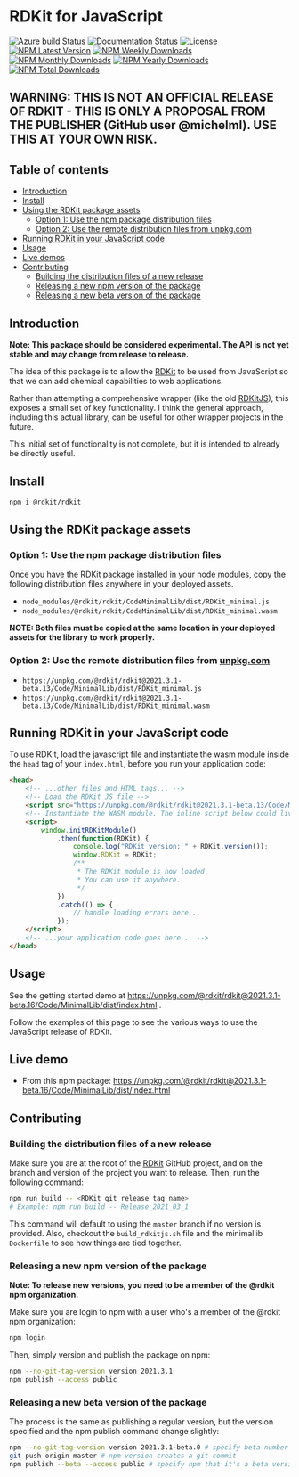 # RDKit for JavaScript

[![Azure build Status](https://dev.azure.com/rdkit-builds/RDKit/_apis/build/status/rdkit.rdkit?branchName=master)](https://dev.azure.com/rdkit-builds/RDKit/_build/latest?definitionId=1&branchName=master)
[![Documentation Status](https://readthedocs.org/projects/rdkit/badge/?version=latest)](https://rdkit.org/rdkitjs/beta/GettingStartedInJS.html)
[![License](https://img.shields.io/github/license/rdkit/rdkit)](https://github.com/rdkit/rdkit/blob/master/license.txt)
[![NPM Latest Version](https://img.shields.io/npm/v/@rdkit/rdkit)](https://www.npmjs.com/package/@rdkit/rdkit)
[![NPM Weekly Downloads](https://img.shields.io/npm/dw/@rdkit/rdkit)](https://www.npmjs.com/package/@rdkit/rdkit)
[![NPM Monthly Downloads](https://img.shields.io/npm/dm/@rdkit/rdkit)](https://www.npmjs.com/package/@rdkit/rdkit)
[![NPM Yearly Downloads](https://img.shields.io/npm/dy/@rdkit/rdkit)](https://www.npmjs.com/package/@rdkit/rdkit)
[![NPM Total Downloads](https://img.shields.io/npm/dt/@rdkit/rdkit?label=total%20downloads)](https://www.npmjs.com/package/@rdkit/rdkit)

## **WARNING: THIS IS NOT AN OFFICIAL RELEASE OF RDKIT - THIS IS ONLY A PROPOSAL FROM THE PUBLISHER (GitHub user @michelml). USE THIS AT YOUR OWN RISK.**

## Table of contents

  - [Introduction](#introduction)
  - [Install](#install)
  - [Using the RDKit package assets](#using-the-rdkit-package-assets)
    - [Option 1: Use the npm package distribution files](#option-1-use-the-npm-package-distribution-files)
    - [Option 2: Use the remote distribution files from unpkg.com](#option-2-use-the-remote-distribution-files-from-unpkgcom)
  - [Running RDKit in your JavaScript code](#running-rdkit-in-your-javascript-code)
  - [Usage](#usage)
  - [Live demos](#live-demos)
  - [Contributing](#contributing)
    - [Building the distribution files of a new release](#building-the-distribution-files-of-a-new-release)
    - [Releasing a new npm version of the package](#releasing-a-new-npm-version-of-the-package)
    - [Releasing a new beta version of the package](#releasing-a-new-beta-version-of-the-package)

## Introduction

**Note: This package should be considered experimental. The API is not yet stable and may change from release to release.**

The idea of this package is to allow the [RDKit](https://github.com/rdkit/rdkit) to be used from JavaScript so that we can add chemical capabilities to web applications.  

Rather than attempting a comprehensive wrapper (like the old [RDKitJS](https://github.com/rdkit/RDKitjs)), this exposes a small set of key functionality. I think the general approach, including this actual library, can be useful for other wrapper projects in the future.

This initial set of functionality is not complete, but it is intended to already be directly useful.

## Install

```bash
npm i @rdkit/rdkit
```  

## Using the RDKit package assets

### Option 1: Use the npm package distribution files

Once you have the RDKit package installed in your node modules, copy the following distribution files anywhere in your deployed assets.

- `node_modules/@rdkit/rdkit/CodeMinimalLib/dist/RDKit_minimal.js`
- `node_modules/@rdkit/rdkit/CodeMinimalLib/dist/RDKit_minimal.wasm`

**NOTE: Both files must be copied at the same location in your deployed assets for the library to work properly.**

### Option 2: Use the remote distribution files from [unpkg.com](https://unpkg.com/)

- `https://unpkg.com/@rdkit/rdkit@2021.3.1-beta.13/Code/MinimalLib/dist/RDKit_minimal.js`
- `https://unpkg.com/@rdkit/rdkit@2021.3.1-beta.13/Code/MinimalLib/dist/RDKit_minimal.wasm`

## Running RDKit in your JavaScript code

To use RDKit, load the javascript file and instantiate the wasm module inside the `head` tag of your `index.html`, before you run your application code:

```html
<head>
    <!-- ...other files and HTML tags... -->
    <!-- Load the RDKit JS file -->
    <script src="https://unpkg.com/@rdkit/rdkit@2021.3.1-beta.13/Code/MinimalLib/dist/RDKit_minimal.js"></script>
    <!-- Instantiate the WASM module. The inline script below could live elsewhere inside your application code. -->
    <script>
        window.initRDKitModule()
            .then(function(RDKit) {
                console.log("RDKit version: " + RDKit.version());
                window.RDKit = RDKit;
                /**
                 * The RDKit module is now loaded.
                 * You can use it anywhere.
                 */
            })
            .catch(() => {
                // handle loading errors here...
            });
    </script>
    <!-- ...your application code goes here... -->
</head>

```

## Usage

See the getting started demo at https://unpkg.com/@rdkit/rdkit@2021.3.1-beta.16/Code/MinimalLib/dist/index.html .

Follow the examples of this page to see the various ways to use the JavaScript release of RDKit.

## Live demo

- From this npm package: https://unpkg.com/@rdkit/rdkit@2021.3.1-beta.16/Code/MinimalLib/dist/index.html

## Contributing

### Building the distribution files of a new release

Make sure you are at the root of the [RDKit](https://github.com/rdkit/rdkit) GitHub project, and on the branch and version of the project you want to release. Then, run the following command:

```bash
npm run build -- <RDKit git release tag name>
# Example: npm run build -- Release_2021_03_1
```  

This command will default to using the `master` branch if no version is provided. Also, checkout the `build_rdkitjs.sh` file and the minimallib `Dockerfile` to see how things are tied together.

### Releasing a new npm version of the package

**Note: To release new versions, you need to be a member of the @rdkit npm organization.**

Make sure you are login to npm with a user who's a member of the @rdkit npm organization:

```bash
npm login
```

Then, simply version and publish the package on npm:

```bash
npm --no-git-tag-version version 2021.3.1
npm publish --access public
```

### Releasing a new beta version of the package

The process is the same as publishing a regular version, but the version specified and the npm publish command change slightly:

```bash
npm --no-git-tag-version version 2021.3.1-beta.0 # specify beta number in version here
git push origin master # npm version creates a git commit
npm publish --beta --access public # specify npm that it's a beta version
```
